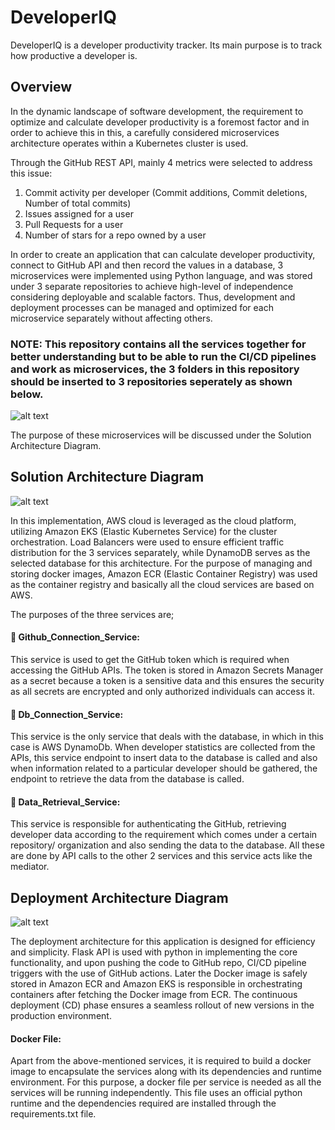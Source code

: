 # DeveloperIQ

DeveloperIQ is a developer productivity tracker. Its main purpose is to track how productive a developer is.

## Overview

In the dynamic landscape of software development, the requirement to optimize and calculate developer productivity is a foremost factor and in order to achieve this in this, a carefully considered microservices architecture operates within a Kubernetes cluster is used.

Through the GitHub REST API, mainly 4 metrics were selected to address this issue:

  1.	Commit activity per developer (Commit additions, Commit deletions, Number of total commits)
  2.	Issues assigned for a user
  3.	Pull Requests for a user
  4.	Number of stars for a repo owned by a user

In order to create an application that can calculate developer productivity, connect to GitHub API and then record the values in a database, 3 microservices were implemented using Python language, and was stored under 3 separate repositories to achieve high-level of independence considering deployable and scalable factors. Thus, development and deployment processes can be managed and optimized for each microservice separately without affecting others.

### NOTE: This repository contains all the services together for better understanding but to be able to run the CI/CD pipelines and work as microservices, the 3 folders in this repository should be inserted to 3 repositories seperately as shown below.

![alt text](https://github.com/dinisurunisal/DeveloperIQ_Solution/blob/main/images/repository_structure.png?raw=true)

The purpose of these microservices will be discussed under the Solution Architecture Diagram.


## Solution Architecture Diagram 

![alt text](https://github.com/dinisurunisal/DeveloperIQ_Solution/blob/main/images/solution_architecture_dig.png?raw=true)

In this implementation, AWS cloud is leveraged as the cloud platform, utilizing Amazon EKS (Elastic Kubernetes Service) for the cluster orchestration. Load Balancers were used to ensure efficient traffic distribution for the 3 services separately, while DynamoDB serves as the selected database for this architecture. For the purpose of managing and storing docker images, Amazon ECR (Elastic Container Registry) was used as the container registry and basically all the cloud services are based on AWS.

The purposes of the three services are;

#### 	Github_Connection_Service:

This service is used to get the GitHub token which is required when accessing the GitHub APIs. The token is stored in Amazon Secrets Manager as a secret because a token is a sensitive data and this ensures the security as all secrets are encrypted and only authorized individuals can access it.

#### 	Db_Connection_Service:

This service is the only service that deals with the database, in which in this case is AWS DynamoDb. When developer statistics are collected from the APIs, this service endpoint to insert data to the database is called and also when information related to a particular developer should be gathered, the endpoint to retrieve the data from the database is called.

#### 	Data_Retrieval_Service:

This service is responsible for authenticating the GitHub, retrieving developer data according to the requirement which comes under a certain repository/ organization and also sending the data to the database. All these are done by API calls to the other 2 services and this service acts like the mediator.


## Deployment Architecture Diagram 

![alt text](https://github.com/dinisurunisal/DeveloperIQ_Solution/blob/main/images/deployment_architecture_dig.png?raw=true)

The deployment architecture for this application is designed for efficiency and simplicity. Flask API is used with python in implementing the core functionality, and upon pushing the code to GitHub repo, CI/CD pipeline triggers with the use of GitHub actions. Later the Docker image is safely stored in Amazon ECR and Amazon EKS is responsible in orchestrating containers after fetching the Docker image from ECR. The continuous deployment (CD) phase ensures a seamless rollout of new versions in the production environment.

#### Docker File:

Apart from the above-mentioned services, it is required to build a docker image to encapsulate the services along with its dependencies and runtime environment. For this purpose, a docker file per service is needed as all the services will be running independently. This file uses an official python runtime and the dependencies required are installed through the requirements.txt file. 


